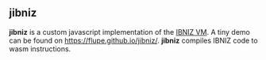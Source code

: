 ## jibniz
**jibniz** is a custom javascript implementation of the [IBNIZ VM](http://pelulamu.net/ibniz/).
A tiny demo can be found on https://flupe.github.io/jibniz/.
**jibniz** compiles IBNIZ code to wasm instructions.
